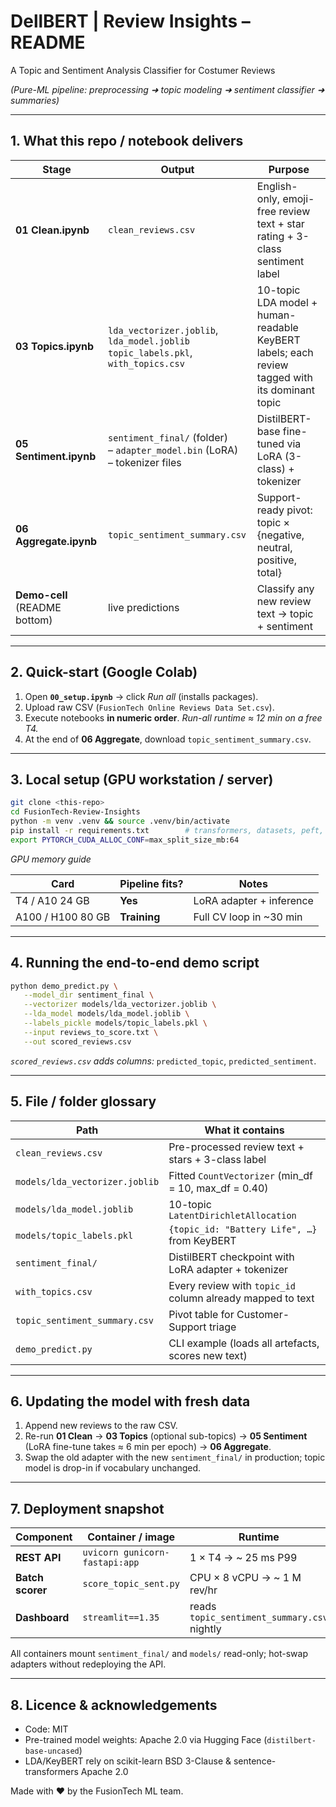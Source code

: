 # DellBERT | Review Insights – README
A Topic and Sentiment Analysis Classifier for Costumer Reviews

*(Pure-ML pipeline: preprocessing ➜ topic modeling ➜ sentiment classifier ➜ summaries)*

---

## 1. What this repo / notebook delivers

| Stage                         | Output                                                                               | Purpose                                                                                        |
| ----------------------------- | ------------------------------------------------------------------------------------ | ---------------------------------------------------------------------------------------------- |
| **01 Clean.ipynb**            | `clean_reviews.csv`                                                                  | English-only, emoji-free review text + star rating + 3-class sentiment label                   |
| **03 Topics.ipynb**           | `lda_vectorizer.joblib`, `lda_model.joblib`<br>`topic_labels.pkl`, `with_topics.csv` | 10-topic LDA model + human-readable KeyBERT labels; each review tagged with its dominant topic |
| **05 Sentiment.ipynb**        | `sentiment_final/` (folder)<br>  – `adapter_model.bin` (LoRA)<br>  – tokenizer files | DistilBERT-base fine-tuned via LoRA (3-class) + tokenizer                                      |
| **06 Aggregate.ipynb**        | `topic_sentiment_summary.csv`                                                        | Support-ready pivot: topic × {negative, neutral, positive, total}                              |
| **Demo-cell** (README bottom) | live predictions                                                                     | Classify any new review text → topic + sentiment                                               |

---

## 2. Quick-start (Google Colab)

1. Open **`00_setup.ipynb`** → click *Run all* (installs packages).
2. Upload raw CSV (`FusionTech Online Reviews Data Set.csv`).
3. Execute notebooks **in numeric order**.
   *Run-all runtime ≈ 12 min on a free T4.*
4. At the end of **06 Aggregate**, download `topic_sentiment_summary.csv`.

---

## 3. Local setup (GPU workstation / server)

```bash
git clone <this-repo>
cd FusionTech-Review-Insights
python -m venv .venv && source .venv/bin/activate
pip install -r requirements.txt        # transformers, datasets, peft, scikit-learn, keybert …
export PYTORCH_CUDA_ALLOC_CONF=max_split_size_mb:64
```

*GPU memory guide*

| Card              | Pipeline fits? | Notes                    |
| ----------------- | -------------- | ------------------------ |
| T4 / A10 24 GB    | **Yes**        | LoRA adapter + inference |
| A100 / H100 80 GB | **Training**   | Full CV loop in \~30 min |

---

## 4. Running the end-to-end demo script

```bash
python demo_predict.py \
   --model_dir sentiment_final \
   --vectorizer models/lda_vectorizer.joblib \
   --lda_model models/lda_model.joblib \
   --labels_pickle models/topic_labels.pkl \
   --input reviews_to_score.txt \
   --out scored_reviews.csv
```

*`scored_reviews.csv` adds columns:* `predicted_topic`, `predicted_sentiment`.

---

## 5. File / folder glossary

| Path                           | What it contains                                           |
| ------------------------------ | ---------------------------------------------------------- |
| `clean_reviews.csv`            | Pre-processed review text + stars + 3-class label          |
| `models/lda_vectorizer.joblib` | Fitted `CountVectorizer` (min\_df = 10, max\_df = 0.40)    |
| `models/lda_model.joblib`      | 10-topic `LatentDirichletAllocation`                       |
| `models/topic_labels.pkl`      | `{topic_id: "Battery Life", …}` from KeyBERT               |
| `sentiment_final/`             | DistilBERT checkpoint with LoRA adapter + tokenizer        |
| `with_topics.csv`              | Every review with `topic_id` column already mapped to text |
| `topic_sentiment_summary.csv`  | Pivot table for Customer-Support triage                    |
| `demo_predict.py`              | CLI example (loads all artefacts, scores new text)         |

---

## 6. Updating the model with fresh data

1. Append new reviews to the raw CSV.
2. Re-run **01 Clean** → **03 Topics** (optional sub-topics) → **05 Sentiment** (LoRA fine-tune takes ≈ 6 min per epoch) → **06 Aggregate**.
3. Swap the old adapter with the new `sentiment_final/` in production; topic model is drop-in if vocabulary unchanged.

---

## 7. Deployment snapshot

| Component        | Container / image              | Runtime                                     |
| ---------------- | ------------------------------ | ------------------------------------------- |
| **REST API**     | `uvicorn gunicorn-fastapi:app` | 1 × T4 → \~ 25 ms P99                       |
| **Batch scorer** | `score_topic_sent.py`          | CPU × 8 vCPU → \~ 1 M rev/hr                |
| **Dashboard**    | `streamlit==1.35`              | reads `topic_sentiment_summary.csv` nightly |

All containers mount `sentiment_final/` and `models/` read-only; hot-swap adapters without redeploying the API.

---

## 8. Licence & acknowledgements

* Code: MIT
* Pre-trained model weights: Apache 2.0 via Hugging Face (`distilbert-base-uncased`)
* LDA/KeyBERT rely on scikit-learn BSD 3-Clause & sentence-transformers Apache 2.0

Made with ♥ by the FusionTech ML team.
